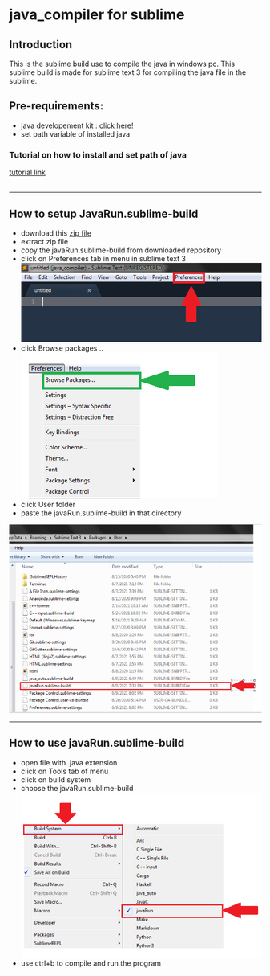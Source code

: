 # java_compiler for sublime

## Introduction

This is the sublime build use to compile the java in windows pc. This sublime build is made for sublime text 3 for compiling the java file in the sublime.

## Pre-requirements:

- java developement kit : [click here!](https://www.oracle.com/java/technologies/javase-downloads.html)<br>
- set path variable of installed java<br>

### Tutorial on how to install and set path of java
[tutorial link](https://youtu.be/IJ-PJbvJBGs)
<br><br>
<hr>

## How to setup JavaRun.sublime-build

- download this [zip file](https://github.com/RohilPrajapati/java_compiler/archive/refs/heads/main.zip)
- extract zip file
- copy the javaRun.sublime-build from downloaded repository
- click on Preferences tab in menu in sublime text 3<br>
    <img src="image(ss)/preferences.PNG">
- click Browse packages ..<br>
    <img src="image(ss)/browsepackage.png">
- click User folder
- paste the javaRun.sublime-build in that directory
 <img src="image(ss)/insideuser.PNG">
<hr>

## How to use javaRun.sublime-build

- open file with .java extension
- click on Tools tab of menu
- click on build system <br>
- choose the javaRun.sublime-build <br>
    <img src="image(ss)/javaRun.PNG">
- use ctrl+b to compile and run the program

